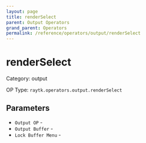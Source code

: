 ```yaml
---
layout: page
title: renderSelect
parent: Output Operators
grand_parent: Operators
permalink: /reference/operators/output/renderSelect
---
```


# renderSelect



Category: output

OP Type: `raytk.operators.output.renderSelect`

## Parameters

* `Output OP` - 
* `Output Buffer` - 
* `Lock Buffer Menu` -
